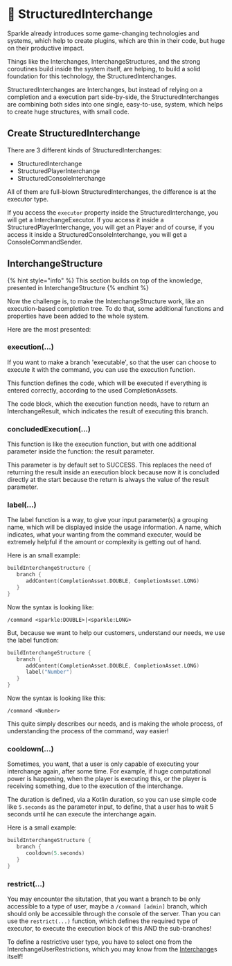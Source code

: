 # 🗻 StructuredInterchange

Sparkle already introduces some game-changing technologies and systems, which help to create plugins, which are thin in their code, but huge on their productive impact.

Things like the Interchanges, InterchangeStructures, and the strong coroutines build inside the system itself, are helping, to build a solid foundation for this technology, the StructuredInterchanges.

StructuredInterchanges are Interchanges, but instead of relying on a completion and a execution part side-by-side, the StructuredInterchanges are combining both sides into one single, easy-to-use, system, which helps to create huge structures, with small code.&#x20;

## Create StructuredInterchange

There are 3 different kinds of StructuredInterchanges:

* StructuredInterchange
* StructuredPlayerInterchange
* StructuredConsoleInterchange

All of them are full-blown StructuredInterchanges, the difference is at the executor type.

If you access the `executor` property inside the StructuredInterchange, you will get a InterchangeExecutor. If you access it inside a StructuredPlayerInterchange, you will get an Player and of course, if you access it inside a StructuredConsoleInterchange, you will get a ConsoleCommandSender.



## InterchangeStructure

{% hint style="info" %}
This section builds on top of the knowledge, presented in InterchangeStructure
{% endhint %}

Now the challenge is, to make the InterchangeStructure work, like an execution-based completion tree. To do that, some additional functions and properties have been added to the whole system.

Here are the most presented:

### execution(...)

If you want to make a branch 'executable', so that the user can choose to execute it with the command, you can use the execution function.

This function defines the code, which will be executed if everything is entered correctly, according to the used CompletionAssets.

The code block, which the execution function needs, have to return an InterchangeResult, which indicates the result of executing this branch.

### concludedExecution(...)

This function is like the execution function, but with one additional parameter inside the function: the result parameter.

This parameter is by default set to SUCCESS. This replaces the need of returning the result inside an execution block because now it is concluded directly at the start because the return is always the value of the result parameter.

### label(...)

The label function is a way, to give your input parameter(s) a grouping name, which will be displayed inside the usage information. A name, which indicates, what your wanting from the command executer, would be extremely helpful if the amount or complexity is getting out of hand.

Here is an small example:

```kotlin
buildInterchangeStructure {
   branch {
      addContent(CompletionAsset.DOUBLE, CompletionAsset.LONG)
   }
}
```

Now the syntax is looking like:

```atom
/command <sparkle:DOUBLE>|<sparkle:LONG>
```

But, because we want to help our customers, understand our needs, we use the label function:

```kotlin
buildInterchangeStructure {
   branch {
      addContent(CompletionAsset.DOUBLE, CompletionAsset.LONG)
      label("Number")
   }
}
```

Now the syntax is looking like this:

```atom
/command <Number>
```

This quite simply describes our needs, and is making the whole process, of understanding the process of the command, way easier!

### cooldown(...)

Sometimes, you want, that a user is only capable of executing your interchange again, after some time. For example, if huge computational power is happening, when the player is executing this, or the player is receiving something, due to the execution of the interchange.

The duration is defined, via a Kotlin duration, so you can use simple code like `5.seconds` as the parameter input, to define, that a user has to wait 5 seconds until he can execute the interchange again.

Here is a small example:

```kotlin
buildInterchangeStructure {
   branch {
      cooldown(5.seconds)
   }
}
```

### restrict(...)

You may encounter the situtation, that you want a branch to be only accessible to a type of user, maybe a `/command [admin]` branch, which should only be accessible through the console of the server. Than you can use the `restrict(...)` function, which defines the required type of executor, to execute the execution block of this AND the sub-branches!

To define a restrictive user type, you have to select one from the InterchangeUserRestrictions, which you may know from the [Interchange](interchanges.md)s itself!
